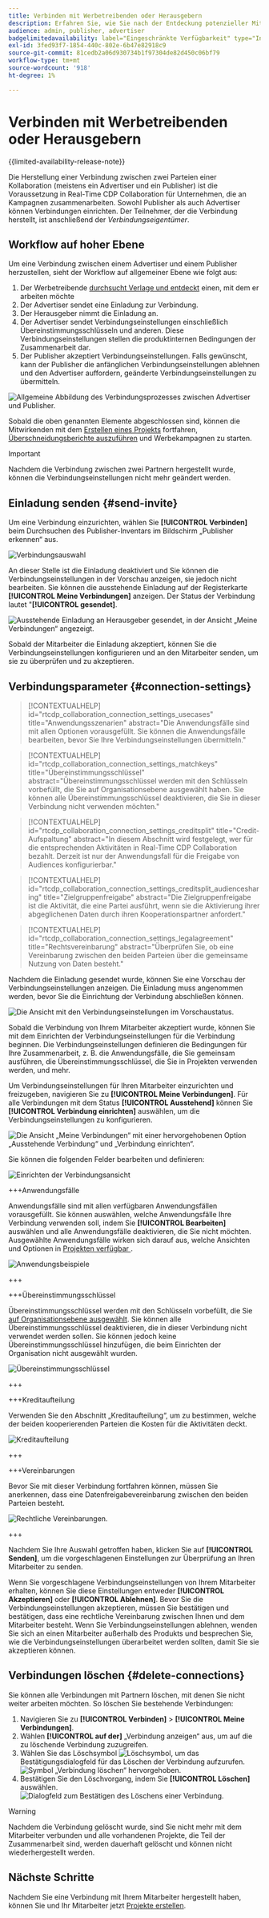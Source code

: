 ```yaml
---
title: Verbinden mit Werbetreibenden oder Herausgebern
description: Erfahren Sie, wie Sie nach der Entdeckung potenzieller Mitarbeiter Verbindungen herstellen und Projekte gemeinsam bearbeiten können.
audience: admin, publisher, advertiser
badgelimitedavailability: label="Eingeschränkte Verfügbarkeit" type="Informative" url="https://helpx.adobe.com/legal/product-descriptions/real-time-customer-data-platform-collaboration.html newtab=true"
exl-id: 3fed93f7-1854-440c-802e-6b47e82918c9
source-git-commit: 81cedb2a06d930734b1f97304de82d450c06bf79
workflow-type: tm+mt
source-wordcount: '918'
ht-degree: 1%

---
```


# Verbinden mit Werbetreibenden oder Herausgebern

{{limited-availability-release-note}}

Die Herstellung einer Verbindung zwischen zwei Parteien einer Kollaboration (meistens ein Advertiser und ein Publisher) ist die Voraussetzung in Real-Time CDP Collaboration für Unternehmen, die an Kampagnen zusammenarbeiten. Sowohl Publisher als auch Advertiser können Verbindungen einrichten. Der Teilnehmer, der die Verbindung herstellt, ist anschließend der *Verbindungseigentümer*.

## Workflow auf hoher Ebene

Um eine Verbindung zwischen einem Advertiser und einem Publisher herzustellen, sieht der Workflow auf allgemeiner Ebene wie folgt aus:

1. Der Werbetreibende [durchsucht Verlage und entdeckt](/help/guide/connect/discover-publishers.md) einen, mit dem er arbeiten möchte
2. Der Advertiser sendet eine Einladung zur Verbindung.
3. Der Herausgeber nimmt die Einladung an.
4. Der Advertiser sendet Verbindungseinstellungen einschließlich Übereinstimmungsschlüsseln und anderen. Diese Verbindungseinstellungen stellen die produktinternen Bedingungen der Zusammenarbeit dar.
5. Der Publisher akzeptiert Verbindungseinstellungen. Falls gewünscht, kann der Publisher die anfänglichen Verbindungseinstellungen ablehnen und den Advertiser auffordern, geänderte Verbindungseinstellungen zu übermitteln.

![Allgemeine Abbildung des Verbindungsprozesses zwischen Advertiser und Publisher.](/help/assets/connect/establish-connection/advertiser-publisher-connection-process.png)

Sobald die oben genannten Elemente abgeschlossen sind, können die Mitwirkenden mit dem [Erstellen eines Projekts](/help/guide/collaborate/manage-projects.md#create-project) fortfahren, [Überschneidungsberichte auszuführen](/help/guide/collaborate/discover.md) und Werbekampagnen zu starten.

>[!IMPORTANT]
>
>Nachdem die Verbindung zwischen zwei Partnern hergestellt wurde, können die Verbindungseinstellungen nicht mehr geändert werden.

## Einladung senden {#send-invite}

Um eine Verbindung einzurichten, wählen Sie **[!UICONTROL Verbinden]** beim Durchsuchen des Publisher-Inventars im Bildschirm „Publisher erkennen“ aus.

![Verbindungsauswahl](/help/assets/connect/establish-connection/connect-selection.png)

An dieser Stelle ist die Einladung deaktiviert und Sie können die Verbindungseinstellungen in der Vorschau anzeigen, sie jedoch nicht bearbeiten. Sie können die ausstehende Einladung auf der Registerkarte **[!UICONTROL Meine Verbindungen]** anzeigen. Der Status der Verbindung lautet &quot;**[!UICONTROL gesendet]**.

![Ausstehende Einladung an Herausgeber gesendet, in der Ansicht „Meine Verbindungen“ angezeigt.](/help/assets/connect/establish-connection/pending-invite-sent.png)

Sobald der Mitarbeiter die Einladung akzeptiert, können Sie die Verbindungseinstellungen konfigurieren und an den Mitarbeiter senden, um sie zu überprüfen und zu akzeptieren.

## Verbindungsparameter {#connection-settings}

>[!CONTEXTUALHELP]
>id="rtcdp_collaboration_connection_settings_usecases"
>title="Anwendungsszenarien"
>abstract="Die Anwendungsfälle sind mit allen Optionen vorausgefüllt. Sie können die Anwendungsfälle bearbeiten, bevor Sie Ihre Verbindungseinstellungen übermitteln."

>[!CONTEXTUALHELP]
>id="rtcdp_collaboration_connection_settings_matchkeys"
>title="Übereinstimmungsschlüssel"
>abstract="Übereinstimmungsschlüssel werden mit den Schlüsseln vorbefüllt, die Sie auf Organisationsebene ausgewählt haben. Sie können alle Übereinstimmungsschlüssel deaktivieren, die Sie in dieser Verbindung nicht verwenden möchten."

>[!CONTEXTUALHELP]
>id="rtcdp_collaboration_connection_settings_creditsplit"
>title="Credit-Aufspaltung"
>abstract="In diesem Abschnitt wird festgelegt, wer für die entsprechenden Aktivitäten in Real-Time CDP Collaboration bezahlt. Derzeit ist nur der Anwendungsfall für die Freigabe von Audiences konfigurierbar."

>[!CONTEXTUALHELP]
>id="rtcdp_collaboration_connection_settings_creditsplit_audiencesharing"
>title="Zielgruppenfreigabe"
>abstract="Die Zielgruppenfreigabe ist die Aktivität, die eine Partei ausführt, wenn sie die Aktivierung ihrer abgeglichenen Daten durch ihren Kooperationspartner anfordert."

>[!CONTEXTUALHELP]
>id="rtcdp_collaboration_connection_settings_legalagreement"
>title="Rechtsvereinbarung"
>abstract="Überprüfen Sie, ob eine Vereinbarung zwischen den beiden Parteien über die gemeinsame Nutzung von Daten besteht."

Nachdem die Einladung gesendet wurde, können Sie eine Vorschau der Verbindungseinstellungen anzeigen. Die Einladung muss angenommen werden, bevor Sie die Einrichtung der Verbindung abschließen können.

![Die Ansicht mit den Verbindungseinstellungen im Vorschaustatus.](/help/assets/connect/establish-connection/preview-connection-settings.png)

Sobald die Verbindung von Ihrem Mitarbeiter akzeptiert wurde, können Sie mit dem Einrichten der Verbindungseinstellungen für die Verbindung beginnen. Die Verbindungseinstellungen definieren die Bedingungen für Ihre Zusammenarbeit, z. B. die Anwendungsfälle, die Sie gemeinsam ausführen, die Übereinstimmungsschlüssel, die Sie in Projekten verwenden werden, und mehr.

Um Verbindungseinstellungen für Ihren Mitarbeiter einzurichten und freizugeben, navigieren Sie zu **[!UICONTROL Meine Verbindungen]**. Für alle Verbindungen mit dem Status **[!UICONTROL Ausstehend]** können Sie **[!UICONTROL Verbindung einrichten]** auswählen, um die Verbindungseinstellungen zu konfigurieren.

![Die Ansicht „Meine Verbindungen“ mit einer hervorgehobenen Option „Ausstehende Verbindung“ und „Verbindung einrichten“.](/help/assets/connect/establish-connection/pending-connection.png)

Sie können die folgenden Felder bearbeiten und definieren:

![Einrichten der Verbindungsansicht](/help/assets/connect/establish-connection/connection-view.png)

+++Anwendungsfälle

Anwendungsfälle sind mit allen verfügbaren Anwendungsfällen vorausgefüllt. Sie können auswählen, welche Anwendungsfälle Ihre Verbindung verwenden soll, indem Sie **[!UICONTROL Bearbeiten]** auswählen und alle Anwendungsfälle deaktivieren, die Sie nicht möchten. Ausgewählte Anwendungsfälle wirken sich darauf aus, welche Ansichten und Optionen in [ Projekten verfügbar ](../collaborate/manage-projects.md#project-use-cases).

![Anwendungsbeispiele](/help/assets/connect/establish-connection/view-use-cases.png)

+++

+++Übereinstimmungsschlüssel

Übereinstimmungsschlüssel werden mit den Schlüsseln vorbefüllt, die Sie [auf Organisationsebene ausgewählt](/help/guide/setup/onboard-organization.md#set-up-match-keys). Sie können alle Übereinstimmungsschlüssel deaktivieren, die in dieser Verbindung nicht verwendet werden sollen. Sie können jedoch keine Übereinstimmungsschlüssel hinzufügen, die beim Einrichten der Organisation nicht ausgewählt wurden.

![Übereinstimmungsschlüssel](/help/assets/connect/establish-connection/match-keys.png)

+++

+++Kreditaufteilung

Verwenden Sie den Abschnitt „Kreditaufteilung“, um zu bestimmen, welche der beiden kooperierenden Parteien die Kosten für die Aktivitäten deckt.

![Kreditaufteilung](/help/assets/connect/establish-connection/edit-billing-ownership.png)

+++

+++Vereinbarungen

Bevor Sie mit dieser Verbindung fortfahren können, müssen Sie anerkennen, dass eine Datenfreigabevereinbarung zwischen den beiden Parteien besteht.

![Rechtliche Vereinbarungen.](/help/assets/connect/establish-connection/legal-agreement.png)

+++

Nachdem Sie Ihre Auswahl getroffen haben, klicken Sie auf **[!UICONTROL Senden]**, um die vorgeschlagenen Einstellungen zur Überprüfung an Ihren Mitarbeiter zu senden.

Wenn Sie vorgeschlagene Verbindungseinstellungen von Ihrem Mitarbeiter erhalten, können Sie diese Einstellungen entweder **[!UICONTROL Akzeptieren]** oder **[!UICONTROL Ablehnen]**. Bevor Sie die Verbindungseinstellungen akzeptieren, müssen Sie bestätigen und bestätigen, dass eine rechtliche Vereinbarung zwischen Ihnen und dem Mitarbeiter besteht. Wenn Sie Verbindungseinstellungen ablehnen, wenden Sie sich an einen Mitarbeiter außerhalb des Produkts und besprechen Sie, wie die Verbindungseinstellungen überarbeitet werden sollten, damit Sie sie akzeptieren können.

## Verbindungen löschen {#delete-connections}

Sie können alle Verbindungen mit Partnern löschen, mit denen Sie nicht weiter arbeiten möchten. So löschen Sie bestehende Verbindungen:

1. Navigieren Sie zu **[!UICONTROL Verbinden]** > **[!UICONTROL Meine Verbindungen]**.
2. Wählen **[!UICONTROL auf der]** „Verbindung anzeigen“ aus, um auf die zu löschende Verbindung zuzugreifen.
3. Wählen Sie das Löschsymbol ![Löschsymbol](/help/assets/common/delete.svg), um das Bestätigungsdialogfeld für das Löschen der Verbindung aufzurufen.
   ![Symbol „Verbindung löschen“ hervorgehoben.](/help/assets/connect/establish-connection/delete-icon-highlighted.png)
4. Bestätigen Sie den Löschvorgang, indem Sie **[!UICONTROL Löschen]** auswählen.
   ![Dialogfeld zum Bestätigen des Löschens einer Verbindung. ](/help/assets/connect/establish-connection/delete-connection-dialog.png)

>[!WARNING]
>
>Nachdem die Verbindung gelöscht wurde, sind Sie nicht mehr mit dem Mitarbeiter verbunden und alle vorhandenen Projekte, die Teil der Zusammenarbeit sind, werden dauerhaft gelöscht und können nicht wiederhergestellt werden.

## Nächste Schritte

Nachdem Sie eine Verbindung mit Ihrem Mitarbeiter hergestellt haben, können Sie und Ihr Mitarbeiter jetzt [Projekte erstellen](/help/guide/collaborate/manage-projects.md#create-project).
